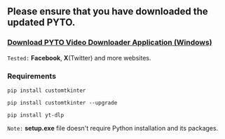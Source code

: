 ## Please ensure that you have downloaded the updated PYTO.

### <a href="https://github.com/gitmahin/PYTO-Video-Downloader/releases">Download PYTO Video Downloader Application (Windows)</a>

`Tested:` **Facebook**, **X**(Twitter) and more websites.

### Requirements

```
pip install customtkinter
```
```
pip install customtkinter --upgrade
```
```
pip install yt-dlp
```
`Note:` **setup.exe** file doesn't require Python installation and its packages.
